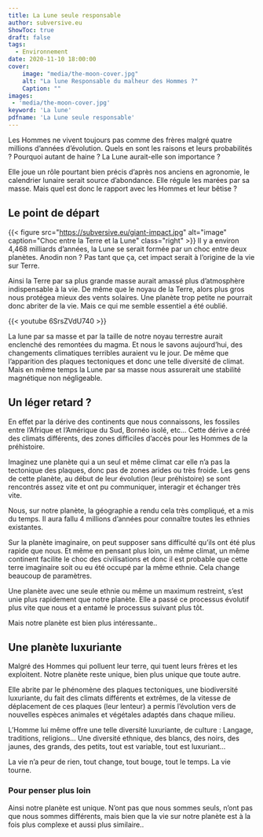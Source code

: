 ```yaml
---
title: La Lune seule responsable
author: subversive.eu
ShowToc: true
draft: false
tags:
  - Environnement
date: 2020-11-10 18:00:00
cover:
    image: "media/the-moon-cover.jpg"
    alt: "La lune Responsable du malheur des Hommes ?"
    Caption: ""
images:
 - 'media/the-moon-cover.jpg'
keyword: 'La lune'
pdfname: 'La Lune seule responsable'
---
```

Les Hommes ne vivent toujours pas comme des frères malgré quatre millions d’années d’évolution. Quels en sont les raisons et leurs probabilités ? Pourquoi autant de haine ? La Lune aurait-elle son importance ?
<!--more-->

Elle joue un rôle pourtant bien précis d’après nos anciens en agronomie, le calendrier lunaire serait source d’abondance. Elle régule les marées par sa masse. Mais quel est donc le rapport avec les Hommes et leur bêtise ?

## Le point de départ

{{< figure src="https://subversive.eu/giant-impact.jpg" alt="image" caption="Choc entre la Terre et la Lune" class="right" >}}
Il y a environ 4,468 milliards d’années, la Lune se serait formée par un choc entre deux planètes. Anodin non ? Pas tant que ça, cet impact serait à l’origine de la vie sur Terre.

Ainsi la Terre par sa plus grande masse aurait amassé plus d’atmosphère indispensable à la vie. De même que le noyau de la Terre, alors plus gros nous protégea mieux des vents solaires. Une planète trop petite ne pourrait donc abriter de la vie. Mais ce qui me semble essentiel a été oublié.

{{< youtube 6SrsZVdU740 >}}

La lune par sa masse et par la taille de notre noyau terrestre aurait enclenché des remontées du magma. Et nous le savons aujourd’hui, des changements climatiques terribles auraient vu le jour. De même que l’apparition des plaques tectoniques et donc une telle diversité de climat. Mais en même temps la Lune par sa masse nous assurerait une stabilité magnétique non négligeable.

## Un léger retard ?

En effet par la dérive des continents que nous connaissons, les fossiles entre l’Afrique et l’Amérique du Sud, Bornéo isolé, etc... Cette dérive a créé des climats différents, des zones difficiles d’accès pour les Hommes de la préhistoire.

Imaginez une planète qui a un seul et même climat car elle n’a pas la tectonique des plaques, donc pas de zones arides ou très froide. Les gens de cette planète, au début de leur évolution (leur préhistoire) se sont rencontrés assez vite et ont pu communiquer, interagir et échanger très vite.

Nous, sur notre planète, la géographie a rendu cela très compliqué, et a mis du temps. Il aura fallu 4 millions d’années pour connaître toutes les ethnies existantes. 

Sur la planète imaginaire, on peut supposer sans difficulté qu’ils ont été plus rapide que nous. Et même en pensant plus loin, un même climat, un même continent facilite le choc des civilisations et donc il est probable que cette terre imaginaire soit ou eu été occupé par la même ethnie. Cela change beaucoup de paramètres.

Une planète avec une seule ethnie ou même un maximum restreint, s’est unie plus rapidement que notre planète. Elle a passé ce processus évolutif plus vite que nous et a entamé le processus suivant plus tôt.

Mais notre planète est bien plus intéressante..

## Une planète luxuriante

Malgré des Hommes qui polluent leur terre, qui tuent leurs frères et les exploitent. Notre planète reste unique, bien plus unique que toute autre.

Elle abrite par le phénomène des plaques tectoniques, une biodiversité luxuriante, du fait des climats différents et extrêmes, de la vitesse de déplacement de ces plaques (leur lenteur) a permis l’évolution vers de nouvelles espèces animales et végétales adaptés dans chaque milieu.

L’Homme lui même offre une telle diversité luxuriante, de culture : Langage, traditions, religions... Une diversité ethnique, des blancs, des noirs, des jaunes, des grands, des petits, tout est variable, tout est luxuriant...

La vie n’a peur de rien, tout change, tout bouge, tout le temps. La vie tourne.

### Pour penser plus loin

Ainsi notre planète est unique. N’ont pas que nous sommes seuls, n’ont pas que nous sommes différents, mais bien que la vie sur notre planète est à la fois plus complexe et aussi plus similaire.. 